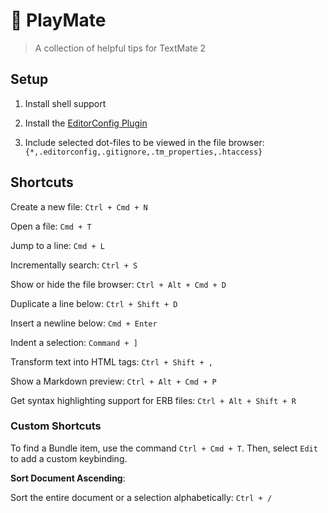 # 🌸 PlayMate
> A collection of helpful tips for TextMate 2

## Setup

1. Install shell support

2. Install the [EditorConfig Plugin](https://github.com/Mr0grog/editorconfig-textmate)

3. Include selected dot-files to be viewed in the file browser: `{*,.editorconfig,.gitignore,.tm_properties,.htaccess}`

## Shortcuts

Create a new file: `Ctrl + Cmd + N`

Open a file: `Cmd + T`

Jump to a line: `Cmd + L`

Incrementally search: `Ctrl + S`

Show or hide the file browser: `Ctrl + Alt + Cmd + D`

Duplicate a line below: `Ctrl + Shift + D`

Insert a newline below: `Cmd + Enter`

Indent a selection: `Command + ]`

Transform text into HTML tags: `Ctrl + Shift + ,`

Show a Markdown preview: `Ctrl + Alt + Cmd + P`

Get syntax highlighting support for ERB files: `Ctrl + Alt + Shift + R`

### Custom Shortcuts
To find a Bundle item, use the command `Ctrl + Cmd + T`. Then, select `Edit` to add a custom keybinding.

**Sort Document Ascending**:

Sort the entire document or a selection alphabetically: `Ctrl + /`
